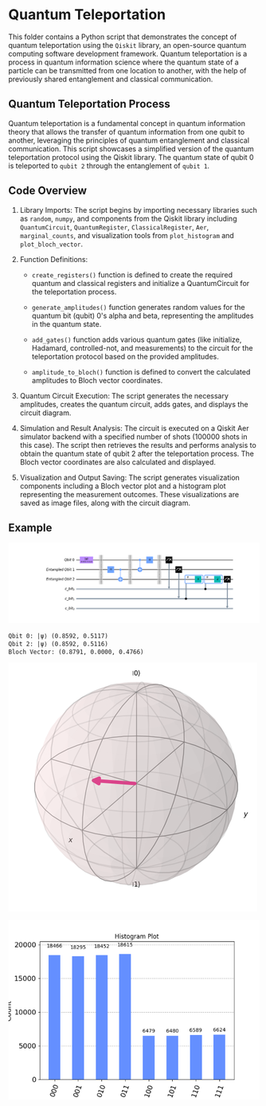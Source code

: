 # Quantum Teleportation

This folder contains a Python script that demonstrates the concept of quantum teleportation using the `Qiskit` library, an open-source quantum computing software development framework. Quantum teleportation is a process in quantum information science where the quantum state of a particle can be transmitted from one location to another, with the help of previously shared entanglement and classical communication.

## Quantum Teleportation Process

Quantum teleportation is a fundamental concept in quantum information theory that allows the transfer of quantum information from one qubit to another, leveraging the principles of quantum entanglement and classical communication. This script showcases a simplified version of the quantum teleportation protocol using the Qiskit library. The quantum state of qubit 0 is teleported to `qubit 2` through the entanglement of `qubit 1`.

## Code Overview

1. Library Imports:
The script begins by importing necessary libraries such as `random`, `numpy`, and components from the Qiskit library including `QuantumCircuit`, `QuantumRegister`, `ClassicalRegister`, `Aer`, `marginal_counts`, and visualization tools from `plot_histogram` and `plot_bloch_vector`.

2. Function Definitions:
    - `create_registers()` function is defined to create the required quantum and classical registers and initialize a QuantumCircuit for the teleportation process.

    - `generate_amplitudes()` function generates random values for the quantum bit (qubit) 0's alpha and beta, representing the amplitudes in the quantum state.

    - `add_gates()` function adds various quantum gates (like initialize, Hadamard, controlled-not, and measurements) to the circuit for the teleportation protocol based on the provided amplitudes.

    - `amplitude_to_bloch()` function is defined to convert the calculated amplitudes to Bloch vector coordinates.

3. Quantum Circuit Execution:
The script generates the necessary amplitudes, creates the quantum circuit, adds gates, and displays the circuit diagram.

4. Simulation and Result Analysis:
The circuit is executed on a Qiskit Aer simulator backend with a specified number of shots (100000 shots in this case). The script then retrieves the results and performs analysis to obtain the quantum state of qubit 2 after the teleportation process. The Bloch vector coordinates are also calculated and displayed.

5. Visualization and Output Saving:
The script generates visualization components including a Bloch vector plot and a histogram plot representing the measurement outcomes. These visualizations are saved as image files, along with the circuit diagram.

## Example

![Quantum Circuit](circuit_diagram.png "Quantum Circuit")

    Qbit 0: |ψ⟩ (0.8592, 0.5117)
    Qbit 2: |ψ⟩ (0.8592, 0.5116)
    Bloch Vector: (0.8791, 0.0000, 0.4766)


![Bloch sphere](bloch_plot.png "Bloch sphere")

![Histogram Plot](histogram.png "Histogram Plot")
